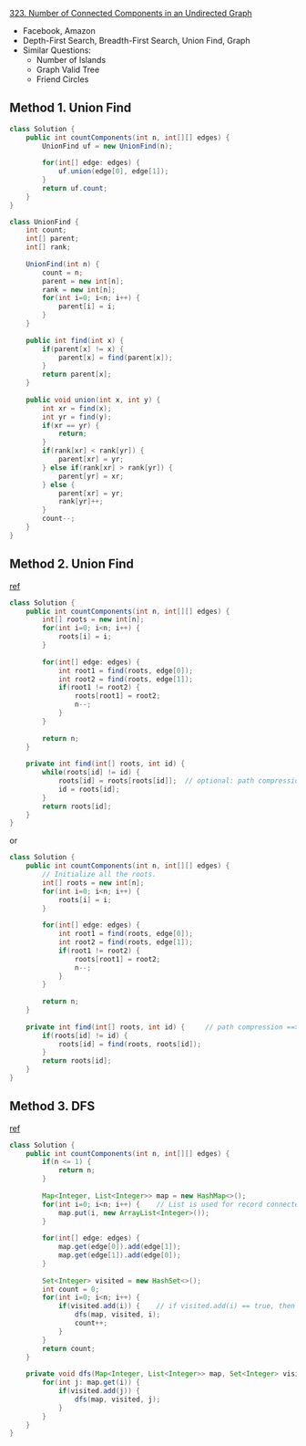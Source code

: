 [323. Number of Connected Components in an Undirected Graph](https://leetcode.com/problems/number-of-connected-components-in-an-undirected-graph/)

* Facebook, Amazon
* Depth-First Search, Breadth-First Search, Union Find, Graph
* Similar Questions:
    * Number of Islands
    * Graph Valid Tree
    * Friend Circles
    
    
## Method 1. Union Find
```java 
class Solution {
    public int countComponents(int n, int[][] edges) {
        UnionFind uf = new UnionFind(n);
        
        for(int[] edge: edges) {
            uf.union(edge[0], edge[1]);
        }
        return uf.count;
    }
}

class UnionFind {
    int count;
    int[] parent;
    int[] rank;
    
    UnionFind(int n) {
        count = n;
        parent = new int[n];
        rank = new int[n];
        for(int i=0; i<n; i++) {
            parent[i] = i;
        }
    }
    
    public int find(int x) {
        if(parent[x] != x) {
            parent[x] = find(parent[x]);
        }
        return parent[x];
    }
    
    public void union(int x, int y) {
        int xr = find(x);
        int yr = find(y);
        if(xr == yr) {
            return;
        }
        if(rank[xr] < rank[yr]) {
            parent[xr] = yr;
        } else if(rank[xr] > rank[yr]) {
            parent[yr] = xr;
        } else {
            parent[xr] = yr;
            rank[yr]++;
        }
        count--;
    }
}
```


## Method 2. Union Find
[ref](https://leetcode.com/problems/number-of-connected-components-in-an-undirected-graph/discuss/77574/Easiest-2ms-Java-Solution)
```java 
class Solution {
    public int countComponents(int n, int[][] edges) {
        int[] roots = new int[n];
        for(int i=0; i<n; i++) {
            roots[i] = i;
        }
        
        for(int[] edge: edges) {
            int root1 = find(roots, edge[0]);
            int root2 = find(roots, edge[1]);
            if(root1 != root2) {
                roots[root1] = root2;
                n--;
            }
        }
        
        return n;
    }
    
    private int find(int[] roots, int id) {    
        while(roots[id] != id) {
            roots[id] = roots[roots[id]];  // optional: path compression
            id = roots[id];
        }
        return roots[id];
    }
}
```

or 

```java 
class Solution {
    public int countComponents(int n, int[][] edges) {
        // Initialize all the roots.
        int[] roots = new int[n];
        for(int i=0; i<n; i++) {
            roots[i] = i;
        }
        
        for(int[] edge: edges) {
            int root1 = find(roots, edge[0]);
            int root2 = find(roots, edge[1]);
            if(root1 != root2) {
                roots[root1] = root2;
                n--;
            }
        }
        
        return n;
    }
    
    private int find(int[] roots, int id) {     // path compression ==> faster
        if(roots[id] != id) {
            roots[id] = find(roots, roots[id]);
        }
        return roots[id];
    }
}
```


## Method 3. DFS
[ref](https://leetcode.com/problems/number-of-connected-components-in-an-undirected-graph/discuss/77578/Java-concise-DFS)
```java 
class Solution {
    public int countComponents(int n, int[][] edges) {
        if(n <= 1) {
            return n;
        }
        
        Map<Integer, List<Integer>> map = new HashMap<>();
        for(int i=0; i<n; i++) {    // List is used for record connected nodes of each node.
            map.put(i, new ArrayList<Integer>());
        }
        
        for(int[] edge: edges) {
            map.get(edge[0]).add(edge[1]);
            map.get(edge[1]).add(edge[0]);
        }
        
        Set<Integer> visited = new HashSet<>();
        int count = 0;
        for(int i=0; i<n; i++) {
            if(visited.add(i)) {    // if visited.add(i) == true, then node i is not visited
                dfs(map, visited, i);
                count++;
            }
        }
        return count;
    }
    
    private void dfs(Map<Integer, List<Integer>> map, Set<Integer> visited, int i) {
        for(int j: map.get(i)) {
            if(visited.add(j)) {
                dfs(map, visited, j);
            }
        }
    }
}
```
